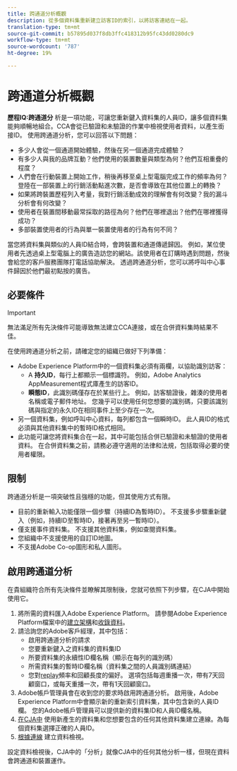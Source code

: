 ```yaml
---
title: 跨通道分析概觀
description: 從多個資料集重新建立訪客ID的索引，以將訪客連結在一起。
translation-type: tm+mt
source-git-commit: b57895d037f8db3ffc418312b95fc43dd0280dc9
workflow-type: tm+mt
source-wordcount: '787'
ht-degree: 19%

---
```



# 跨通道分析概觀

**歷程IQ:跨通道分** 析是一項功能，可讓您重新鍵入資料集的人員ID，讓多個資料集能夠順暢地組合。CCA會從已驗證和未驗證的作業中檢視使用者資料，以產生銜接ID。 使用跨通道分析，您可以回答以下問題：

* 多少人會從一個通道開始體驗，然後在另一個通道完成體驗？
* 有多少人與我的品牌互動？他們使用的裝置數量與類型為何？他們互相重疊的程度？
* 人們會在行動裝置上開始工作，稍後再移至桌上型電腦完成工作的頻率為何？登陸在一部裝置上的行銷活動點進次數，是否會導致在其他位置上的轉換？
* 如果將跨裝置歷程列入考量，我對行銷活動成效的理解會有何改變？我的漏斗分析會有何改變？
* 使用者在裝置間移動最常採取的路徑為何？他們在哪裡退出？他們在哪裡獲得成功？
* 多部裝置使用者的行為與單一裝置使用者的行為有何不同？

當您將資料集與類似的人員ID結合時，會跨裝置和通道傳遞歸因。 例如，某位使用者先透過桌上型電腦上的廣告造訪您的網站。該使用者在訂購時遇到問題，然後會給您的客戶服務團隊打電話協助解決。 透過跨通道分析，您可以將呼叫中心事件歸因於他們最初點按的廣告。

## 必要條件

>[!IMPORTANT]
>
>無法滿足所有先決條件可能導致無法建立CCA連接，或在合併資料集時結果不佳。

在使用跨通道分析之前，請確定您的組織已做好下列準備：

* Adobe Experience Platform中的一個資料集必須有兩欄，以協助識別訪客：
   * A **持久ID**，每行上都顯示一個標識符。 例如，Adobe Analytics AppMeasurement程式庫產生的訪客ID。
   * **瞬態ID**，此識別碼僅存在於某些行上。 例如，訪客驗證後，雜湊的使用者名稱或電子郵件地址。 您幾乎可以使用任何您想要的識別碼，只要該識別碼與指定的永久ID在相同事件上至少存在一次。
* 另一個資料集，例如呼叫中心資料，每列都包含一個瞬時ID。 此人員ID的格式必須與其他資料集中的暫時ID格式相同。
* 此功能可讓您將資料集合在一起，其中可能包括合併已驗證和未驗證的使用者資料。 在合併資料集之前，請務必遵守適用的法律和法規，包括取得必要的使用者權限。

## 限制

跨通道分析是一項突破性且強穩的功能，但其使用方式有限。

* 目前的重新輸入功能僅限一個步驟（持續ID為暫時ID）。 不支援多步驟重新鍵入（例如，持續ID至暫時ID，接著再至另一暫時ID）。
* 僅支援事件資料集。 不支援其他資料集，例如查閱資料集。
* 您組織中不支援使用的自訂ID地圖。
* 不支援Adobe Co-op圖形和私人圖形。

## 啟用跨通道分析

在貴組織符合所有先決條件並瞭解其限制後，您就可依照下列步驟，在CJA中開始使用它。

1. 將所需的資料匯入Adobe Experience Platform。 請參閱Adobe Experience Platform檔案中的[建立架構](https://docs.adobe.com/content/help/zh-Hant/experience-platform/xdm/tutorials/create-schema-ui.html)和[收錄資料](https://docs.adobe.com/content/help/zh-Hant/experience-platform/ingestion/home.html)。
1. 請洽詢您的Adobe客戶經理，其中包括：
   * 啟用跨通道分析的請求
   * 您要重新鍵入之資料集的資料集ID
   * 所要資料集的永續性ID欄名稱（顯示在每列的識別碼）
   * 所需資料集的暫時ID欄名稱（資料集之間的人員識別碼連結）
   * 您對[replay](replay.md)頻率和回顧長度的偏好。 選項包括每週重播一次，帶有7天回顧窗口，或每天重播一次，帶有1天回顧窗口。
1. Adobe帳戶管理員會在收到您的要求時啟用跨通道分析。 啟用後，Adobe Experience Platform中會顯示新的重新索引資料集，其中包含新的人員ID欄。 您的Adobe帳戶管理員可以提供新的資料集ID和人員ID欄名稱。
1. [在CJA中](../create-connection.md) 使用新產生的資料集和您想要包含的任何其他資料集建立連線。為每個資料集選擇正確的人員ID。
1. [根據連線](/help/data-views/create-dataview.md) 建立資料檢視。

<!-- To do: Paragraph on backfill once product and marketing determine the best way forward. -->

設定資料檢視後，CJA中的「分析」就像CJA中的任何其他分析一樣，但現在資料會跨通道和裝置運作。
